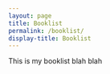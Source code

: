 ```yaml
--- 
layout: page
title: Booklist
permalink: /booklist/
display-title: Booklist
---
```


This is my booklist blah blah

